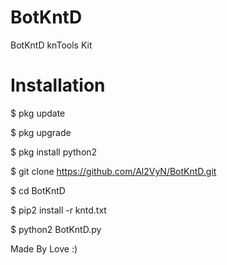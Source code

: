 # BotKntD
BotKntD knTools Kit
# Installation

$ pkg update

$ pkg upgrade

$ pkg install python2

$ git clone https://github.com/Al2VyN/BotKntD.git

$ cd BotKntD

$ pip2 install -r kntd.txt

$ python2 BotKntD.py

Made By Love :)
